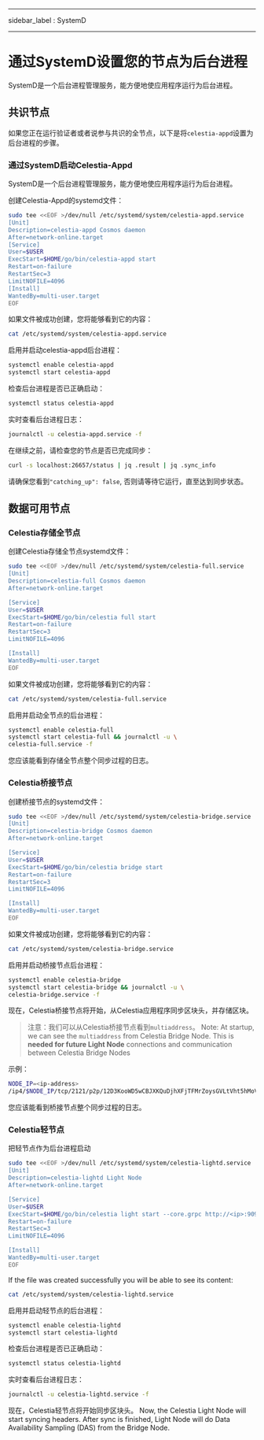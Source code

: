 - - -
sidebar_label : SystemD
- - -

# 通过SystemD设置您的节点为后台进程

SystemD是一个后台进程管理服务，能方便地使应用程序运行为后台进程。

## 共识节点

如果您正在运行验证者或者说参与共识的全节点，以下是将`celestia-appd`设置为后台进程的步骤。

### 通过SystemD启动Celestia-Appd

SystemD是一个后台进程管理服务，能方便地使应用程序运行为后台进程。

创建Celestia-Appd的systemd文件：

```sh
sudo tee <<EOF >/dev/null /etc/systemd/system/celestia-appd.service
[Unit]
Description=celestia-appd Cosmos daemon
After=network-online.target
[Service]
User=$USER
ExecStart=$HOME/go/bin/celestia-appd start
Restart=on-failure
RestartSec=3
LimitNOFILE=4096
[Install]
WantedBy=multi-user.target
EOF
```

如果文件被成功创建，您将能够看到它的内容：

```sh
cat /etc/systemd/system/celestia-appd.service
```

启用并启动celestia-appd后台进程：

```sh
systemctl enable celestia-appd
systemctl start celestia-appd
```

检查后台进程是否已正确启动：

```sh
systemctl status celestia-appd
```

实时查看后台进程日志：

```sh
journalctl -u celestia-appd.service -f
```

在继续之前，请检查您的节点是否已完成同步：

```sh
curl -s localhost:26657/status | jq .result | jq .sync_info
```

请确保您看到`"catching_up": false`, 否则请等待它运行，直至达到同步状态。

## 数据可用节点

### Celestia存储全节点

创建Celestia存储全节点systemd文件：

```sh
sudo tee <<EOF >/dev/null /etc/systemd/system/celestia-full.service
[Unit]
Description=celestia-full Cosmos daemon
After=network-online.target

[Service]
User=$USER
ExecStart=$HOME/go/bin/celestia full start
Restart=on-failure
RestartSec=3
LimitNOFILE=4096

[Install]
WantedBy=multi-user.target
EOF
```

如果文件被成功创建，您将能够看到它的内容：

```sh
cat /etc/systemd/system/celestia-full.service
```

启用并启动全节点的后台进程：

```sh
systemctl enable celestia-full
systemctl start celestia-full && journalctl -u \
celestia-full.service -f
```

您应该能看到存储全节点整个同步过程的日志。

### Celestia桥接节点

创建桥接节点的systemd文件：

```sh
sudo tee <<EOF >/dev/null /etc/systemd/system/celestia-bridge.service
[Unit]
Description=celestia-bridge Cosmos daemon
After=network-online.target

[Service]
User=$USER
ExecStart=$HOME/go/bin/celestia bridge start
Restart=on-failure
RestartSec=3
LimitNOFILE=4096

[Install]
WantedBy=multi-user.target
EOF
```

如果文件被成功创建，您将能够看到它的内容：

```sh
cat /etc/systemd/system/celestia-bridge.service
```

启用并启动桥接节点后台进程：

```sh
systemctl enable celestia-bridge
systemctl start celestia-bridge && journalctl -u \
celestia-bridge.service -f
```

现在，Celestia桥接节点将开始，从Celestia应用程序同步区块头，并存储区块。

> 注意：我们可以从Celestia桥接节点看到`multiaddress`。 Note: At startup, we can see the `multiaddress` from Celestia Bridge Node. This is **needed for future Light Node** connections and communication between Celestia Bridge Nodes

示例：

```sh
NODE_IP=<ip-address>
/ip4/$NODE_IP/tcp/2121/p2p/12D3KooWD5wCBJXKQuDjhXFjTFMrZoysGVLtVht5hMoVbSLCbV22
```

您应该能看到桥接节点整个同步过程的日志。

### Celestia轻节点

把轻节点作为后台进程启动

```sh
sudo tee <<EOF >/dev/null /etc/systemd/system/celestia-lightd.service
[Unit]
Description=celestia-lightd Light Node
After=network-online.target

[Service]
User=$USER
ExecStart=$HOME/go/bin/celestia light start --core.grpc http://<ip>:9090
Restart=on-failure
RestartSec=3
LimitNOFILE=4096

[Install]
WantedBy=multi-user.target
EOF
```

If the file was created successfully you will be able to see its content:

```sh
cat /etc/systemd/system/celestia-lightd.service
```

启用并启动轻节点的后台进程：

```sh
systemctl enable celestia-lightd
systemctl start celestia-lightd
```

检查后台进程是否已正确启动：

```sh
systemctl status celestia-lightd
```

实时查看后台进程日志：

```sh
journalctl -u celestia-lightd.service -f
```

现在，Celestia轻节点将开始同步区块头。 Now, the Celestia Light Node will start syncing headers. After sync is finished, Light Node will do Data Availability Sampling (DAS) from the Bridge Node.
